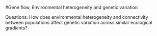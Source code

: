 #Gene flow, Environmental heterogeneity and genetic variation

Questions:
How does environmental heterogeneity and connectivity between populations affect genetic variation across similar ecological gradients? 

